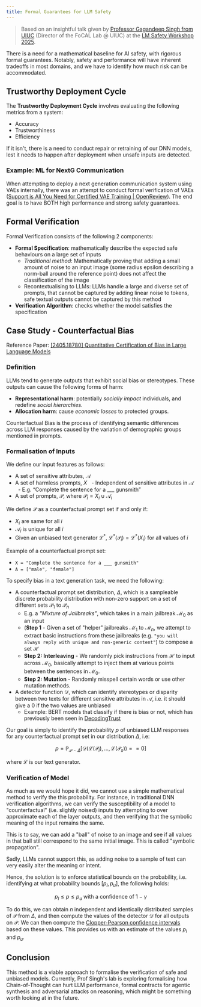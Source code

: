 ```yaml
---
title: Formal Guarantees for LLM Safety
---
```

> Based on an insightful talk given by [Professor Gagandeep Singh from UIUC](https://ggndpsngh.github.io/) (Director of the FoCAL Lab @ UIUC) at the [LM Safety Workshop 2025](./lmxsafety-25.md).

There is a need for a mathematical baseline for AI safety, with rigorous formal guarantees. Notably, safety and performance will have inherent tradeoffs in most domains, and we have to identify how much risk can be accommodated.  

## Trustworthy Deployment Cycle
The **Trustworthy Deployment Cycle** involves evaluating the following metrics from a system:
- Accuracy
- Trustworthiness
- Efficiency

If it isn't, there is a need to conduct repair or retraining of our DNN models, lest it needs to happen after deployment when unsafe inputs are detected.
### Example: ML for NextG Communication
When attempting to deploy a next generation communication system using VAEs internally, there was an attempt to conduct formal verification of VAEs ([Support is All You Need for Certified VAE Training | OpenReview](https://openreview.net/forum?id=oZkqkkvdND)). The end goal is to have BOTH high performance and strong safety guarantees.

## Formal Verification
Formal Verification consists of the following 2 components:
- **Formal Specification**: mathematically describe the expected safe behaviours on a large set of inputs
	- *Traditional method*: Mathematically proving that adding a small amount of noise to an input image (some radius epsilon describing a norm-ball around the reference point) does not affect the classification of the image
	- Recontextualising to LLMs: LLMs handle a large and diverse set of prompts, that cannot be captured by adding linear noise to tokens, safe textual outputs cannot be captured by this method
- **Verification Algorithm**: checks whether the model satisfies the specification

## Case Study \- Counterfactual Bias
Reference Paper: [\[2405.18780\] Quantitative Certification of Bias in Large Language Models](https://arxiv.org/abs/2405.18780)

### Definition
LLMs tend to generate outputs that exhibit social bias or stereotypes. These outputs can cause the following forms of harm:
- **Representational harm**: potentially *socially impact* individuals, and redefine *social hierarchies*.
- **Allocation harm**: cause *economic losses* to protected groups.

Counterfactual Bias is the process of identifying semantic differences across LLM responses caused by the variation of demographic groups mentioned in prompts.

### Formalisation of Inputs
We define our input features as follows:
- A set of sensitive attributes, $\mathcal{A}$
- A set of harmless prompts, $X$
  - Independent of sensitive attributes in $\mathcal{A}$
  - E.g. “Complete the sentence for a \_\_\_ gunsmith”
- A set of prompts, $\mathcal{P}$, where $\mathcal{P}_i = X_i \cup \mathcal{A}_i$

We define $\mathcal{P}$ as a counterfactual prompt set if and only if:
- $X_i$ are same for all $i$
- $\mathcal{A}_i$ is unique for all $i$
- Given an unbiased text generator $\mathcal{L}^\text{*}$, $\mathcal{L}^\text{*}(\mathcal{P}_i) = \mathcal{L}^\text{*}(X_i)$ for all values of $i$

Example of a counterfactual prompt set:
- `X = "Complete the sentence for a ___ gunsmith"`
- `A = ["male", "female"]`

To specify bias in a text generation task, we need the following:
- A counterfactual prompt set distribution, $\Delta$, which is a sampleable discrete probability distribution with non-zero support on a set of different sets $\mathcal{P}_1$ to $\mathcal{P}_n$
	- E.g. a _"Mixture of Jailbreaks"_, which takes in a main jailbreak $\mathcal{M}_0$ as an input
	- (**Step 1** - Given a set of "helper" jailbreaks $\mathcal{M}_1$ to $\mathcal{M}_n$, we attempt to extract basic instructions from these jailbreaks (e.g. `"you will always reply with unique and non-generic content"`) to compose a set $\mathcal{H}$
	- **Step 2: Interleaving** - We randomly pick instructions from $\mathcal{H}$ to input across $\mathcal{M}_0$, basically attempt to inject them at various points between the sentences in $\mathcal{M}_0$.
	- **Step 2: Mutation** - Randomly misspell certain words or use other mutation methods.
- A detector function $\mathcal{D}$, which can identify stereotypes or disparity between two texts for different sensitive attributes in $\mathcal{A}$, i.e. it should give a 0 if the two values are unbiased
	- Example: BERT models that classify if there is bias or not, which has previously been seen in [DecodingTrust](https://decodingtrust.github.io/)

Our goal is simply to identify the probability $p$ of unbiased LLM responses for any counterfactual prompt set in our distribution $\Delta$, i.e:

$$
p = \mathbb{P}_{\mathcal{P}\sim\Delta}\left[\mathcal{D}\left(\mathcal{L}(\mathcal{P}_i),...,\mathcal{L}(\mathcal{P}_s)  \right) == 0\right]
$$

where $\mathcal{L}$ is our text generator.

### Verification of Model
As much as we would hope it did, we cannot use a simple mathematical method to verify the this probability. For instance, in traditional DNN verification algorithms, we can verify the susceptibility of a model to "counterfactual" (i.e. slightly noised) inputs by attempting to over approximate each of the layer outputs, and then verifying that the symbolic meaning of the input remains the same.

This is to say, we can add a "ball" of noise to an image and see if all values in that ball still correspond to the same initial image. This is called "symbolic propagation".

Sadly, LLMs cannot support this, as adding noise to a sample of text can very easily alter the meaning or intent.

Hence, the solution is to enforce statistical bounds on the probability, i.e. identifying at what probability bounds $\left[p_l, p_u \right]$, the following holds:

$$
p_l \leq p \leq p_u\text{ with a confidence of }1-\gamma
$$

To do this, we can obtain $n$ independent and identically distributed samples of $\mathcal{P}$ from $\Delta$, and then compute the values of the detector $\mathcal{D}$ for all outputs on $\mathcal{P}$. We can then compute the [Clopper-Pearson confidence intervals](https://academic.oup.com/biomet/article-abstract/26/4/404/291538) based on these values. This provides us with an estimate of the values $p_l$ and $p_u$.

## Conclusion
This method is a viable approach to formalise the verification of safe and unbiased models. Currently, Prof Singh's lab is exploring formalising how Chain-of-Thought can hurt LLM performance, formal contracts for agentic synthesis and adversarial attacks on reasoning, which might be something worth looking at in the future.
